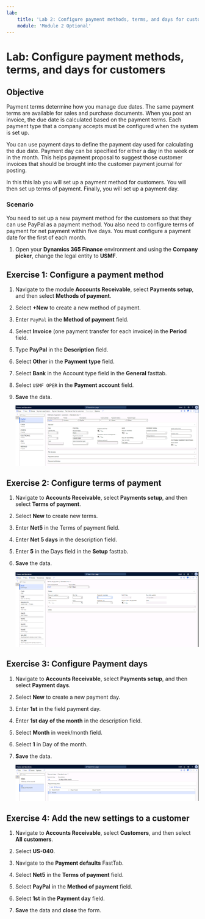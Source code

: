 ```yaml
---
lab:
    title: 'Lab 2: Configure payment methods, terms, and days for customers'
    module: 'Module 2 Optional'
---
```


# Lab: Configure payment methods, terms, and days for customers

## Objective

Payment terms determine how you manage due dates. The same payment terms are available for sales and purchase documents. When you post an invoice, the due date is calculated based on the payment terms. Each payment type that a company accepts must be configured when the system is set up. 

You can use payment days to define the payment day used for calculating the due date. Payment day can be specified for either a day in the week or in the month. This helps payment proposal to suggest those customer invoices that should be brought into the customer payment journal for posting. 

In this this lab you will set up a payment method for customers. You will then set up terms of payment. Finally, you will set up a payment day. 

### Scenario 

You need to set up a new payment method for the customers so that they can use PayPal as a payment method. You also need to configure terms of payment for net payment within five days. You must configure a payment date for the first of each month. 

1.  Open your **Dynamics 365 Finance** environment and using the **Company picker**, change the legal entity to **USMF**. 


## Exercise 1: Configure a payment method

1.  Navigate to the module **Accounts Receivable**, select **Payments setup**, and then select **Methods of payment**.

2.  Select **+New** to create a new method of payment. 

3.  Enter `PayPal` in the **Method of payment** field. 

4.  Select **Invoice** (one payment transfer for each invoice) in the **Period** field. 

5.  Type **PayPal** in the **Description** field. 

6.  Select **Other** in the **Payment type** field.

7.  Select **Bank** in the Account type field in the **General** fasttab.

8.  Select `USMF OPER` in the **Payment account** field. 

9.  **Save** the data. 

    ![](../images/Module_3_Activity_2_-_Configure_payment_methods,_terms,_and_days_image1.png)


## Exercise 2: Configure terms of payment

1.  Navigate to **Accounts Receivable**, select **Payments setup**, and then select **Terms of payment**. 

2.  Select **New** to create new terms. 

3.  Enter **Net5** in the Terms of payment field. 

4.  Enter **Net 5 days** in the description field. 

5.  Enter **5** in the Days field in the **Setup** fasttab. 

6.  **Save** the data. 

    ![](../images/Module_3_Activity_2_-_Configure_payment_methods,_terms,_and_days_image2.png)  


## Exercise 3: Configure Payment days

1.  Navigate to **Accounts Receivable**, select **Payments setup**, and then select **Payment days**. 

2.  Select **New** to create a new payment day. 

3.  Enter **1st** in the field payment day. 

4.  Enter **1st day of the month** in the description field. 

5.  Select **Month** in week/month field. 

6.  Select **1** in Day of the month. 

7.  **Save** the data. 

    ![](../images/Module_3_Activity_2_-_Configure_payment_methods,_terms,_and_days_image3.png)


## Exercise 4: Add the new settings to a customer

1.  Navigate to **Accounts Receivable**, select **Customers**, and then select **All customers**. 

2.  Select **US-040**. 

3.  Navigate to the **Payment defaults** FastTab. 

4.  Select **Net5** in the **Terms of payment** field. 

5.  Select **PayPal** in the **Method of payment** field. 

6.  Select **1st** in the **Payment day** field. 

7.  **Save** the data and **close** the form.  

